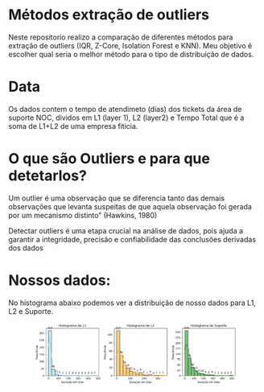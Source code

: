 # Métodos extração de outliers
Neste repositorio realizo a comparação de diferentes métodos para extração de outliers (IQR, Z-Core, Isolation Forest e KNN). Meu objetivo é escolher qual seria o melhor método para o tipo de distribuição de dados.

# Data
Os dados contem o tempo de atendimeto (dias) dos tickets da área de suporte NOC, dividos em L1 (layer 1), L2 (layer2) e Tempo Total que é a soma de L1+L2 de uma empresa fiticia.


# O que são Outliers e para que detetarlos?
Um outlier é uma observação que se diferencia tanto das demais observações que levanta suspeitas de que aquela observação foi gerada por um mecanismo distinto” (Hawkins, 1980)

Detectar outliers é uma etapa crucial na análise de dados, pois ajuda a garantir a integridade, precisão e confiabilidade das conclusões derivadas dos dados

# Nossos dados:
No histograma abaixo podemos ver a distribuição de nosso dados para L1, L2 e Suporte.

<p align="center">
  <img src="https://github.com/katherinGriffi/M-todos_extra-o_outliers/blob/main/Histograma-original.png" width=80% height=80%>
  
 </p>

